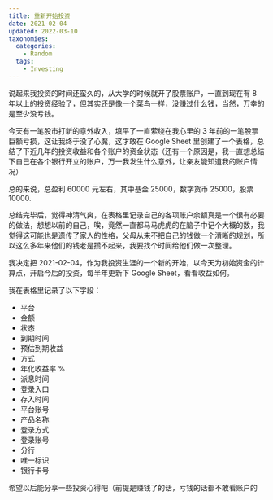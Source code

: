 ```yaml
---
title: 重新开始投资
date: 2021-02-04
updated: 2022-03-10
taxonomies:
  categories:
    - Random
  tags:
    - Investing
---
```


说起来我投资的时间还蛮久的，从大学的时候就开了股票账户，一直到现在有 8 年以上的投资经验了，但其实还是像一个菜鸟一样，没赚过什么钱，当然，万幸的是至少没亏钱。

今天有一笔股市打新的意外收入，填平了一直萦绕在我心里的 3 年前的一笔股票巨额亏损，这让我终于没了心魔，这才敢在 Google Sheet 里创建了一个表格，总结了下近几年的投资收益和各个账户的资金状态（还有一个原因是，我一直想总结下自己在各个银行开立的账户，万一我发生什么意外，让亲友能知道我的账户情况）

<!-- more -->

总的来说，总盈利 60000 元左右，其中基金 25000，数字货币 25000，股票 10000.

总结完毕后，觉得神清气爽，在表格里记录自己的各项账户余额真是一个很有必要的做法，想想以前的自己，唉，竟然一直都马马虎虎的在脑子中记个大概的数，我觉得这可能也是遗传了家人的性格，父母从来不把自己的钱做一个清晰的规划，所以这么多年来他们的钱老是攒不起来，我要找个时间给他们做一次整理。

我决定把 2021-02-04，作为我投资生涯的一个新的开始，以今天为初始资金的计算点，开启今后的投资，每半年更新下 Google Sheet，看看收益如何。

我在表格里记录了以下字段：

- 平台
- 金额
- 状态
- 到期时间
- 预估到期收益
- 方式
- 年化收益率 %
- 派息时间
- 登录入口
- 存入时间
- 平台账号
- 产品名称
- 登录方式
- 登录账号
- 分行
- 唯一标识
- 银行卡号

希望以后能分享一些投资心得吧（前提是赚钱了的话，亏钱的话都不敢看账户的
